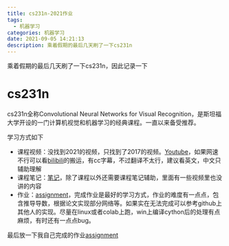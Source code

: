 ```yaml
---
title: cs231n-2021作业
tags:
  - 机器学习
categories: 机器学习
date: 2021-09-05 14:21:13
description: 乘着假期的最后几天刷了一下cs231n
---
```



乘着假期的最后几天刷了一下cs231n，因此记录一下
<!--more-->

# cs231n
cs231n全称Convolutional Neural Networks for Visual Recognition，是斯坦福大学开设的一门计算机视觉和机器学习的经典课程。一直以来备受推荐。

学习方式如下
- 课程视频：没找到2021的视频，只找到了2017的视频。[Youtube](https://www.youtube.com/watch?v=vT1JzLTH4G4&list=PLC1qU-LWwrF64f4QKQT-Vg5Wr4qEE1Zxk)，如果网速不行可以看[bilibili](https://www.bilibili.com/video/BV1Dx411n7UE)的搬运，有cc字幕，不过翻译不太行，建议看英文，中文只辅助理解
- 课程笔记：[笔记](https://cs231n.github.io/)，除了课程以外还需要课程笔记辅助，里面有一些视频里也没讲的内容
- 作业：[assignment](https://cs231n.github.io/)，完成作业是最好的学习方式，作业的难度有一点点，包含推导导数，根据论文实现部分网络等。如果实在无法完成可以参考github上其他人的实现。尽量在linux或者colab上跑，win上编译cython后的处理有点麻烦，有时还有一点点bug。

最后放一下我自己完成的作业[assignment](https://github.com/qxdn/cs231n-assignment)